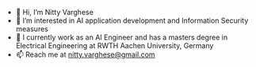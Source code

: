 - 👋 Hi, I’m Nitty Varghese
- 👀 I’m interested in AI application development and Information Security measures
- 🌱 I currently work as an AI Engineer and has a masters degree in Electrical Engineering at RWTH Aachen University, Germany
- 📫 Reach me at nitty.varghese@gmail.com

<!---
Nitty12/Nitty12 is a ✨ special ✨ repository because its `README.md` (this file) appears on your GitHub profile.
You can click the Preview link to take a look at your changes.
--->
